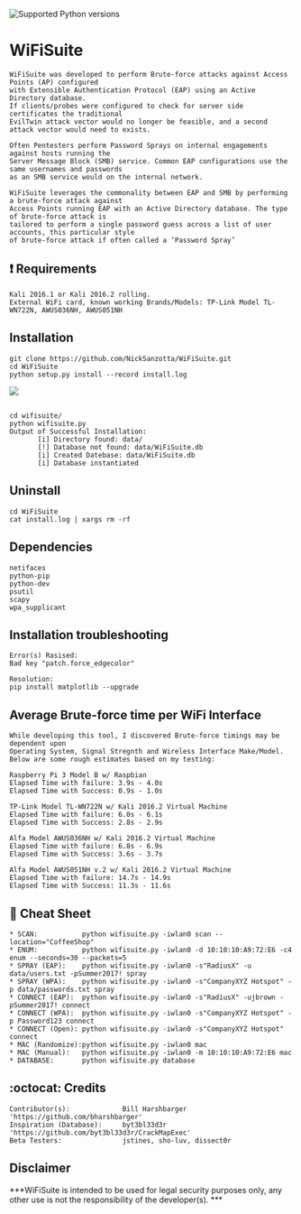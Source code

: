 ![Supported Python versions](https://img.shields.io/badge/python-2.7-blue.svg)
# WiFiSuite     
	WiFiSuite was developed to perform Brute-force attacks against Access Points (AP) configured 
	with Extensible Authentication Protocol (EAP) using an Active Directory database. 
	If clients/probes were configured to check for server side certificates the traditional 
	EvilTwin attack vector would no longer be feasible, and a second attack vector would need to exists.

	Often Pentesters perform Password Sprays on internal engagements against hosts running the 
	Server Message Block (SMB) service. Common EAP configurations use the same usernames and passwords 
	as an SMB service would on the internal network.
	
	WiFiSuite leverages the commonality between EAP and SMB by performing a brute-force attack against 
	Access Points running EAP with an Active Directory database. The type of brute-force attack is 
	tailored to perform a single password guess across a list of user accounts, this particular style
	of brute-force attack if often called a ‘Password Spray’

## :heavy_exclamation_mark: Requirements
	Kali 2016.1 or Kali 2016.2 rolling. 
	External WiFi card, known working Brands/Models: TP-Link Model TL-WN722N, AWUS036NH, AWUS051NH
    
## Installation
	git clone https://github.com/NickSanzotta/WiFiSuite.git
	cd WiFiSuite
	python setup.py install --record install.log

![](https://github.com/NickSanzotta/img/blob/master/WiFiSuiteInstall-A.gif)

	
##
	cd wifisuite/
	python wifisuite.py
	Output of Successful Installation:
	       [i] Directory found: data/
 	       [!] Database not found: data/WiFiSuite.db
 	       [i] Created Datebase: data/WiFiSuite.db
 	       [i] Database instantiated

## Uninstall
    cd WiFiSuite
    cat install.log | xargs rm -rf

## Dependencies
    netifaces
    python-pip 
    python-dev
    psutil
    scapy    
    wpa_supplicant
    
## Installation troubleshooting
    Error(s) Rasised: 
    Bad key "patch.force_edgecolor"
    
    Resolution:
    pip install matplotlib --upgrade

## Average Brute-force time per WiFi Interface
    While developing this tool, I discovered Brute-force timings may be dependent upon 
    Operating System, Signal Stregnth and Wireless Interface Make/Model.
    Below are some rough estimates based on my testing:
    
    Raspberry Pi 3 Model B w/ Raspbian
    Elapsed Time with failure: 3.9s - 4.0s
    Elapsed Time with Success: 0.9s - 1.0s
    
    TP-Link Model TL-WN722N w/ Kali 2016.2 Virtual Machine
    Elapsed Time with failure: 6.0s - 6.1s
    Elapsed Time with Success: 2.8s - 2.9s
    
    Alfa Model AWUS036NH w/ Kali 2016.2 Virtual Machine
    Elapsed Time with failure: 6.8s - 6.9s
    Elapsed Time with Success: 3.6s - 3.7s
    
    Alfa Model AWUS051NH v.2 w/ Kali 2016.2 Virtual Machine
    Elapsed Time with failure: 14.7s - 14.9s
    Elapsed Time with Success: 11.3s - 11.6s


## :book: Cheat Sheet
    * SCAN:           python wifisuite.py -iwlan0 scan --location="CoffeeShop"
    * ENUM:           python wifisuite.py -iwlan0 -d 10:10:10:A9:72:E6 -c4 enum --seconds=30 --packets=5
    * SPRAY (EAP):    python wifisuite.py -iwlan0 -s"RadiusX" -u data/users.txt -pSummer2017! spray
    * SPRAY (WPA):    python wifisuite.py -iwlan0 -s"CompanyXYZ Hotspot" -p data/passwords.txt spray
    * CONNECT (EAP):  python wifisuite.py -iwlan0 -s"RadiusX" -ujbrown -pSummer2017! connect
    * CONNECT (WPA):  python wifisuite.py -iwlan0 -s"CompanyXYZ Hotspot" -p Password123 connect
    * CONNECT (Open): python wifisuite.py -iwlan0 -s"CompanyXYZ Hotspot" connect
    * MAC (Randomize):python wifisuite.py -iwlan0 mac
    * MAC (Manual):   python wifisuite.py -iwlan0 -m 10:10:10:A9:72:E6 mac
    * DATABASE:       python wifisuite.py database
 
## :octocat: Credits
	Contributor(s):             Bill Harshbarger 'https://github.com/bharshbarger'
	Inspiration (Database):     byt3bl33d3r 'https://github.com/byt3bl33d3r/CrackMapExec'
	Beta Testers:               jstines, sho-luv, dissect0r

## Disclaimer

***WiFiSuite is intended to be used for legal security purposes only, any other use is not the responsibility of the developer(s). ***
